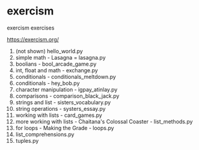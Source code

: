 # exercism
exercism exercises

https://exercism.org/

1. (not shown) hello_world.py
2. simple math - Lasagna = lasagna.py
3. boolians - bool_arcade_game.py
4. int, float and math - exchange.py
5. conditionals - conditionals_meltdown.py
6. conditionals - hey_bob.py
7. character manipulation - igpay_atinlay.py
8. comparisons - comparison_black_jack.py
9. strings and list - sisters_vocabulary.py
10. string operations - systers_essay.py
11. working with lists - card_games.py
12. more working with lists - Chaitana's Colossal Coaster - list_methods.py
13. for loops - Making the Grade - loops.py
14. list_comprehensions.py
15. tuples.py